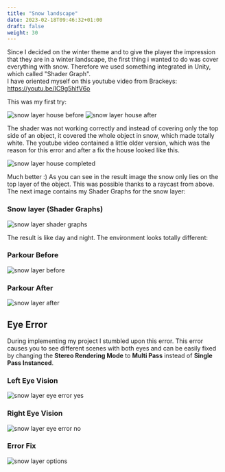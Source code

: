 ```yaml
---
title: "Snow landscape"
date: 2023-02-18T09:46:32+01:00
draft: false
weight: 30
---
```


Since I decided on the winter theme and to give the player the impression that they are in a winter landscape, 
the first thing i wanted to do was cover everything with snow. 
Therefore we used something integrated in Unity, which called "Shader Graph". <br>
I have oriented myself on this youtube video from Brackeys: https://youtu.be/IC9g5hlfV6o

This was my first try:<br>

![snow layer house before](https://raw.githubusercontent.com/Lithanel/Lithanel_page/master/images/snow_layer/house_before.PNG) 
![snow layer house after](https://raw.githubusercontent.com/Lithanel/Lithanel_page/master/images/snow_layer/house_after.PNG)<br>

The shader was not working correctly and instead of covering only the top side of an object, it covered the whole object in snow, which made totally white.
The youtube video contained a little older version, which was the reason for this error and after a fix the house looked like this.<br>

![snow layer house completed](https://raw.githubusercontent.com/Lithanel/Lithanel_page/master/images/snow_layer/house_completed.png)<br>

Much better :) As you can see in the result image the snow only lies on the top layer of the object.
This was possible thanks to a raycast from above. <br>
The next image contains my Shader Graphs for the snow layer:

### Snow layer (Shader Graphs)

![snow layer shader graphs](https://raw.githubusercontent.com/Lithanel/Lithanel_page/master/images/snow_layer/snow_layer.png)<br>

The result is like day and night. The environment looks totally different:

### Parkour Before

![snow layer before](https://raw.githubusercontent.com/Lithanel/Lithanel_page/master/images/snow_layer/before.png)

### Parkour After

![snow layer after](https://raw.githubusercontent.com/Lithanel/Lithanel_page/master/images/snow_layer/after.png)

## Eye Error

During implementing my project I stumbled upon this error. 
This error causes you to see different scenes with both eyes and can be easily fixed by changing the **Stereo Rendering Mode** to **Multi Pass** instead of **Single Pass Instanced**.

### Left Eye Vision

![snow layer eye error yes](https://raw.githubusercontent.com/Lithanel/Lithanel_page/master/images/snow_layer/eye_error_yes.png)

### Right Eye Vision

![snow layer eye error no](https://raw.githubusercontent.com/Lithanel/Lithanel_page/master/images/snow_layer/eye_error_no.png)

### Error Fix

![snow layer options](https://raw.githubusercontent.com/Lithanel/Lithanel_page/master/images/snow_layer/options.png)

